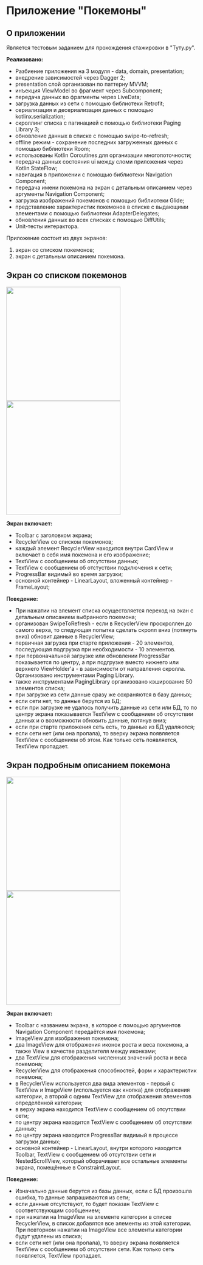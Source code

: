 # Приложение "Покемоны"
## О приложении
 
Является тестовым заданием для прохождения стажировки в "Туту.ру". 

**Реализовано:**
* Разбиение приложения на 3 модуля - data, domain, presentation;
* внедрение зависимостей через Dagger 2;
* presentation слой организован по паттерну MVVM;
* инъекция ViewModel во фрагмент через Subcomponent; 
* передача данных во фрагменты через LiveData;
* загрузка данных из сети с помощью библиотеки Retrofit;
* сериализация и десериализация данных с помощью kotlinx.serialization;
* скроллинг списка с пагинацией с помощью библиотеки Paging Library 3;
* обновление данных в списке с помощью swipe-to-refresh;
* offline режим - сохранение последних загруженных данных с помощью библиотеки Room;
* использованы Kotlin Coroutines для организации многопоточности; 
* передача данных состояния ui между сломи приложения через Kotlin StateFlow;
* навигация в приложении с помощью библиотеки Navigation Component;
* передача имени покемона на экран с детальным описанием через аргументы Navigation Component;
* загрузка изображений покемонов с помощью библиотеки Glide;
* представление характеристик покемонов в списке с выдающими элементами с помощью библиотеки AdapterDelegates; 
* обновления данных во всех списках с помощью DiffUtils;
* Unit-тесты интерактора.

Приложение состоит из двух экранов:
1. экран со списком покемонов;
1. экран с детальным описанием покемона.

## Экран со списком покемонов
<img src="https://i.ibb.co/5nV2p5Z/list-cherniak.png" width="300"> <img src="https://i.ibb.co/P5MKNk4/list-error-cherniak.png" width="300">

**Экран включает:**
* Toolbar с заголовком экрана;
* RecyclerView со списком покемонов;
* каждый элемент RecyclerView находится внутри CardView и включает в себя имя покемона и его изображение;
* TextView с сообщением об отсутствии данных;
* TextView с сообщением об отстуствии подключения к сети;
* ProgressBar видимый во время загрузки;
* основной контейнер - LinearLayout, вложенный контейнер - FrameLayout;

**Поведение:**
* При нажатии на элемент списка осуществляется переход на экан с детальным описанием выбранного покемона;
* организован SwipeToRefresh - если в RecyclerView проскроллен до самого верха, то следующая попытка сделать скролл вниз (потянуть вниз) обновит данные в RecyclerView;
* первичная загрузка при старте приложения - 20 элементов, последующая подгрузка при необходимости - 10 элементов.
* при первоначальной загрузке или обновлении ProgressBar показывается по центру, а при подгрузке вместо нижнего или верхнего ViewHolder'а - в зависимости от направления скролла. Организовано инструментами Paging Library.
* также инструментами PagingLibrary организовано кэширование 50 элементов списка;
* при загрузке из сети данные сразу же сохраняются в базу данных;
* если сети нет, то данные берутся из БД;
* если при загрузке не удалось получить данные из сети или БД, то по центру экрана показывается TextView с сообщением об отсутствии данных и о возможности обновить данные, потянув вниз;
* если при старте приложения сеть есть, то данные из БД удаляются; 
* если сети нет (или она пропала), то вверху экрана появляется TextView с сообщением об этом. Как только сеть появляется, TextView пропадает.

## Экран подробным описанием покемона
<img src="https://i.ibb.co/FHVZxnS/details-cherniak.png" width="300"> <img src="https://i.ibb.co/bHGhHqf/details-error-cherniak.png" width="300">

**Экран включает:**
* Toolbar с названием экрана, в которое с помощью аргументов Navigation Component передаётся имя покемона;
* ImageView для изображения покемона;
* два ImageView для отображения иконок роста и веса покемона, а также View в качестве разделителя между иконками;
* два TextView для отображения численных значений роста и веса покемона;
* RecyclerView для отображения способностей, форм и характеристик покемона;
* в RecyclerView используется два вида элементов - первый с TextView и ImageView (используется как кнопка) для отображения категории, а второй с одним TextView для отображения элементов определённой категории; 
* в верху экрана находится TextView с сообщением об отсутствии сети;
* по центру экрана находится TextView с сообщением об отсутствии данных;
* по центру экрана находится ProgressBar видимый в процессе загрузки данных;
* основной контейнер - LinearLayout, внутри которого находится Toolbar, TextView с сообщением об отсутствии сети и NestedScrollView, который оборачивает все остальные элементы экрана, помещённые в ConstraintLayout. 

**Поведение:**
* Изначально данные берутся из базы данных, если с БД произошла ошибка, то данные запрашиваются из сети;
* если данные отсутствуют, то будет показан TextView с соответствующим сообщением; 
* при нажатии на ImageView на элементе категории в списке RecyclerView, в список добавятся все элементы из этой категории. При повторном нажатии на ImageView все элементы категории будут удалены из списка;
* если сети нет (или она пропала), то вверху экрана появляется TextView с сообщением об отсутствии сети. Как только сеть появляется, TextView пропадает.

